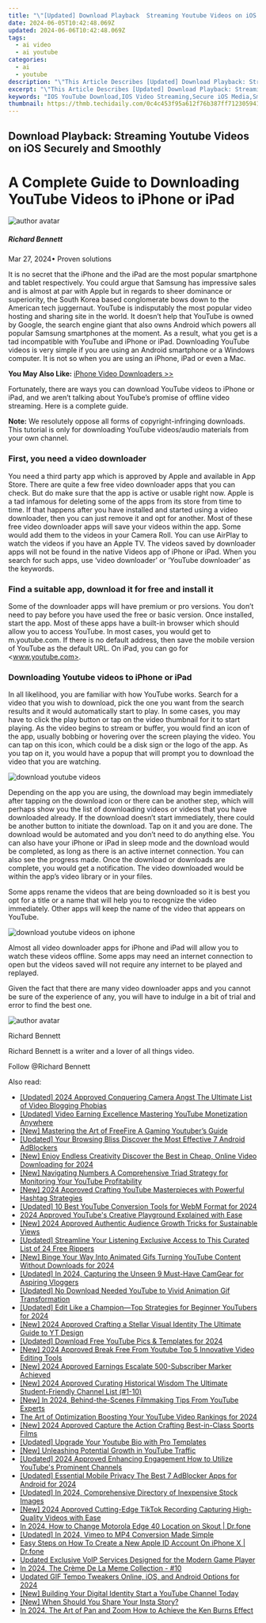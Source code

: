 ```yaml
---
title: "\"[Updated] Download Playback  Streaming Youtube Videos on iOS Securely and Smoothly for 2024\""
date: 2024-06-05T10:42:48.069Z
updated: 2024-06-06T10:42:48.069Z
tags:
  - ai video
  - ai youtube
categories:
  - ai
  - youtube
description: "\"This Article Describes [Updated] Download Playback: Streaming Youtube Videos on iOS Securely and Smoothly for 2024\""
excerpt: "\"This Article Describes [Updated] Download Playback: Streaming Youtube Videos on iOS Securely and Smoothly for 2024\""
keywords: "IOS YouTube Download,IOS Video Streaming,Secure iOS Media,Smooth iOS Playback,IOS Video Downloading,Safe Youtube on iOS,IOS Video Smoothing"
thumbnail: https://thmb.techidaily.com/0c4c453f95a612f76b387ff712305941e5398ae6df028882ef27bbdd6859fdde.jpg
---
```


## Download Playback: Streaming Youtube Videos on iOS Securely and Smoothly

# A Complete Guide to Downloading YouTube Videos to iPhone or iPad

![author avatar](https://images.wondershare.com/filmora/article-images/richard-bennett.jpg)

##### Richard Bennett

 Mar 27, 2024• Proven solutions

It is no secret that the iPhone and the iPad are the most popular smartphone and tablet respectively. You could argue that Samsung has impressive sales and is almost at par with Apple but in regards to sheer dominance or superiority, the South Korea based conglomerate bows down to the American tech juggernaut. YouTube is indisputably the most popular video hosting and sharing site in the world. It doesn’t help that YouTube is owned by Google, the search engine giant that also owns Android which powers all popular Samsung smartphones at the moment. As a result, what you get is a tad incompatible with YouTube and iPhone or iPad. Downloading YouTube videos is very simple if you are using an Android smartphone or a Windows computer. It is not so when you are using an iPhone, iPad or even a Mac.

**You May Also Like:** [iPhone Video Downloaders >>](https://tools.techidaily.com/wondershare/filmora/download/)

Fortunately, there are ways you can download YouTube videos to iPhone or iPad, and we aren’t talking about YouTube’s promise of offline video streaming. Here is a complete guide.

**Note:** We resolutely oppose all forms of copyright-infringing downloads. This tutorial is only for downloading YouTube videos/audio materials from your own channel.

### First, you need a video downloader

You need a third party app which is approved by Apple and available in App Store. There are quite a few free video downloader apps that you can check. But do make sure that the app is active or usable right now. Apple is a tad infamous for deleting some of the apps from its store from time to time. If that happens after you have installed and started using a video downloader, then you can just remove it and opt for another. Most of these free video downloader apps will save your videos within the app. Some would add them to the videos in your Camera Roll. You can use AirPlay to watch the videos if you have an Apple TV. The videos saved by downloader apps will not be found in the native Videos app of iPhone or iPad. When you search for such apps, use ‘video downloader’ or ‘YouTube downloader’ as the keywords.

### Find a suitable app, download it for free and install it

Some of the downloader apps will have premium or pro versions. You don’t need to pay before you have used the free or basic version. Once installed, start the app. Most of these apps have a built-in browser which should allow you to access YouTube. In most cases, you would get to m.youtube.com. If there is no default address, then save the mobile version of YouTube as the default URL. On iPad, you can go for <www.youtube.com>.

### Downloading Youtube videos to iPhone or iPad

In all likelihood, you are familiar with how YouTube works. Search for a video that you wish to download, pick the one you want from the search results and it would automatically start to play. In some cases, you may have to click the play button or tap on the video thumbnail for it to start playing. As the video begins to stream or buffer, you would find an icon of the app, usually bobbing or hovering over the screen playing the video. You can tap on this icon, which could be a disk sign or the logo of the app. As you tap on it, you would have a popup that will prompt you to download the video that you are watching.

![download youtube videos](https://images.wondershare.com/filmora/article-images/download-youtube-videos.jpg)

Depending on the app you are using, the download may begin immediately after tapping on the download icon or there can be another step, which will perhaps show you the list of downloading videos or videos that you have downloaded already. If the download doesn’t start immediately, there could be another button to initiate the download. Tap on it and you are done. The download would be automated and you don’t need to do anything else. You can also have your iPhone or iPad in sleep mode and the download would be completed, as long as there is an active internet connection. You can also see the progress made. Once the download or downloads are complete, you would get a notification. The video downloaded would be within the app’s video library or in your files.

Some apps rename the videos that are being downloaded so it is best you opt for a title or a name that will help you to recognize the video immediately. Other apps will keep the name of the video that appears on YouTube.

![download youtube videos on iphone](https://images.wondershare.com/filmora/article-images/download-youtube-videos-on-iphone.jpg)

Almost all video downloader apps for iPhone and iPad will allow you to watch these videos offline. Some apps may need an internet connection to open but the videos saved will not require any internet to be played and replayed.

Given the fact that there are many video downloader apps and you cannot be sure of the experience of any, you will have to indulge in a bit of trial and error to find the best one.

![author avatar](https://images.wondershare.com/filmora/article-images/richard-bennett.jpg)

Richard Bennett

Richard Bennett is a writer and a lover of all things video.

Follow @Richard Bennett

<span class="atpl-alsoreadstyle">Also read:</span>
<div><ul>
<li><a href="https://facebook-video-footage.techidaily.com/updated-2024-approved-conquering-camera-angst-the-ultimate-list-of-video-blogging-phobias/"><u>[Updated] 2024 Approved  Conquering Camera Angst  The Ultimate List of Video Blogging Phobias</u></a></li>
<li><a href="https://facebook-video-footage.techidaily.com/updated-video-earning-excellence-mastering-youtube-monetization-anywhere/"><u>[Updated] Video Earning Excellence  Mastering YouTube Monetization Anywhere</u></a></li>
<li><a href="https://facebook-video-footage.techidaily.com/new-mastering-the-art-of-freefire-a-gaming-youtubers-guide/"><u>[New] Mastering the Art of FreeFire  A Gaming Youtuber’s Guide</u></a></li>
<li><a href="https://facebook-video-footage.techidaily.com/updated-your-browsing-bliss-discover-the-most-effective-7-android-adblockers/"><u>[Updated] Your Browsing Bliss  Discover the Most Effective 7 Android AdBlockers</u></a></li>
<li><a href="https://facebook-video-footage.techidaily.com/new-enjoy-endless-creativity-discover-the-best-in-cheap-online-video-downloading-for-2024/"><u>[New] Enjoy Endless Creativity  Discover the Best in Cheap, Online Video Downloading for 2024</u></a></li>
<li><a href="https://facebook-video-footage.techidaily.com/new-navigating-numbers-a-comprehensive-triad-strategy-for-monitoring-your-youtube-profitability/"><u>[New] Navigating Numbers  A Comprehensive Triad Strategy for Monitoring Your YouTube Profitability</u></a></li>
<li><a href="https://facebook-video-footage.techidaily.com/new-2024-approved-crafting-youtube-masterpieces-with-powerful-hashtag-strategies/"><u>[New] 2024 Approved  Crafting YouTube Masterpieces with Powerful Hashtag Strategies</u></a></li>
<li><a href="https://facebook-video-footage.techidaily.com/updated-10-best-youtube-conversion-tools-for-webm-format-for-2024/"><u>[Updated] 10 Best YouTube Conversion Tools for WebM Format for 2024</u></a></li>
<li><a href="https://facebook-video-footage.techidaily.com/2024-approved-youtubes-creative-playground-explained-with-ease/"><u>2024 Approved  YouTube's Creative Playground Explained with Ease</u></a></li>
<li><a href="https://facebook-video-footage.techidaily.com/new-2024-approved-authentic-audience-growth-tricks-for-sustainable-views/"><u>[New] 2024 Approved  Authentic Audience Growth  Tricks for Sustainable Views</u></a></li>
<li><a href="https://facebook-video-footage.techidaily.com/updated-streamline-your-listening-exclusive-access-to-this-curated-list-of-24-free-rippers/"><u>[Updated] Streamline Your Listening  Exclusive Access to This Curated List of 24 Free Rippers</u></a></li>
<li><a href="https://facebook-video-footage.techidaily.com/new-binge-your-way-into-animated-gifs-turning-youtube-content-without-downloads-for-2024/"><u>[New] Binge Your Way Into Animated Gifs  Turning YouTube Content Without Downloads for 2024</u></a></li>
<li><a href="https://facebook-video-footage.techidaily.com/updated-in-2024-capturing-the-unseen-9-must-have-camgear-for-aspiring-vloggers/"><u>[Updated] In 2024, Capturing the Unseen  9 Must-Have CamGear for Aspiring Vloggers</u></a></li>
<li><a href="https://facebook-video-footage.techidaily.com/updated-no-download-needed-youtube-to-vivid-animation-gif-transformation/"><u>[Updated] No Download Needed  YouTube to Vivid Animation Gif Transformation</u></a></li>
<li><a href="https://facebook-video-footage.techidaily.com/updated-edit-like-a-championtop-strategies-for-beginner-youtubers-for-2024/"><u>[Updated] Edit Like a Champion—Top Strategies for Beginner YouTubers for 2024</u></a></li>
<li><a href="https://facebook-video-footage.techidaily.com/new-2024-approved-crafting-a-stellar-visual-identity-the-ultimate-guide-to-yt-design/"><u>[New] 2024 Approved  Crafting a Stellar Visual Identity  The Ultimate Guide to YT Design</u></a></li>
<li><a href="https://facebook-video-footage.techidaily.com/updated-download-free-youtube-pics-and-templates-for-2024/"><u>[Updated] Download Free YouTube Pics & Templates for 2024</u></a></li>
<li><a href="https://facebook-video-footage.techidaily.com/new-2024-approved-break-free-from-youtube-top-5-innovative-video-editing-tools/"><u>[New] 2024 Approved  Break Free From Youtube  Top 5 Innovative Video Editing Tools</u></a></li>
<li><a href="https://facebook-video-footage.techidaily.com/new-2024-approved-earnings-escalate-500-subscriber-marker-achieved/"><u>[New] 2024 Approved  Earnings Escalate  500-Subscriber Marker Achieved</u></a></li>
<li><a href="https://facebook-video-footage.techidaily.com/new-2024-approved-curating-historical-wisdom-the-ultimate-student-friendly-channel-list-1-10/"><u>[New] 2024 Approved  Curating Historical Wisdom  The Ultimate Student-Friendly Channel List (#1-10)</u></a></li>
<li><a href="https://facebook-video-footage.techidaily.com/new-in-2024-behind-the-scenes-filmmaking-tips-from-youtube-experts/"><u>[New] In 2024, Behind-the-Scenes Filmmaking Tips From YouTube Experts</u></a></li>
<li><a href="https://facebook-video-footage.techidaily.com/the-art-of-optimization-boosting-your-youtube-video-rankings-for-2024/"><u>The Art of Optimization  Boosting Your YouTube Video Rankings for 2024</u></a></li>
<li><a href="https://facebook-video-footage.techidaily.com/new-2024-approved-capture-the-action-crafting-best-in-class-sports-films/"><u>[New] 2024 Approved  Capture the Action  Crafting Best-in-Class Sports Films</u></a></li>
<li><a href="https://facebook-video-footage.techidaily.com/updated-upgrade-your-youtube-bio-with-pro-templates/"><u>[Updated] Upgrade Your Youtube Bio with Pro Templates</u></a></li>
<li><a href="https://facebook-video-footage.techidaily.com/new-unleashing-potential-growth-in-youtube-traffic/"><u>[New] Unleashing Potential  Growth in YouTube Traffic</u></a></li>
<li><a href="https://facebook-video-footage.techidaily.com/updated-2024-approved-enhancing-engagement-how-to-utilize-youtubes-prominent-channels/"><u>[Updated] 2024 Approved  Enhancing Engagement  How to Utilize YouTube's Prominent Channels</u></a></li>
<li><a href="https://facebook-video-footage.techidaily.com/updated-essential-mobile-privacy-the-best-7-adblocker-apps-for-android-for-2024/"><u>[Updated] Essential Mobile Privacy  The Best 7 AdBlocker Apps for Android for 2024</u></a></li>
<li><a href="https://facebook-video-footage.techidaily.com/updated-in-2024-comprehensive-directory-of-inexpensive-stock-images/"><u>[Updated] In 2024, Comprehensive Directory of Inexpensive Stock Images</u></a></li>
<li><a href="https://tiktok-video-recordings.techidaily.com/new-2024-approved-cutting-edge-tiktok-recording-capturing-high-quality-videos-with-ease/"><u>[New] 2024 Approved  Cutting-Edge TikTok Recording  Capturing High-Quality Videos with Ease</u></a></li>
<li><a href="https://location-social.techidaily.com/in-2024-how-to-change-motorola-edge-40-location-on-skout-drfone-by-drfone-virtual-android/"><u>In 2024, How to Change Motorola Edge 40 Location on Skout | Dr.fone</u></a></li>
<li><a href="https://vimeo-videos.techidaily.com/updated-in-2024-vimeo-to-mp4-conversion-made-simple/"><u>[Updated] In 2024, Vimeo to MP4 Conversion Made Simple</u></a></li>
<li><a href="https://iphone-unlock.techidaily.com/easy-steps-on-how-to-create-a-new-apple-id-account-on-iphone-x-drfone-by-drfone-ios/"><u>Easy Steps on How To Create a New Apple ID Account On iPhone X | Dr.fone</u></a></li>
<li><a href="https://sound-tweaking.techidaily.com/updated-exclusive-voip-services-designed-for-the-modern-game-player/"><u>Updated Exclusive VoIP Services Designed for the Modern Game Player</u></a></li>
<li><a href="https://some-skills.techidaily.com/in-2024-the-creme-de-la-meme-collection-10/"><u>In 2024, The Crème De La Meme Collection - #10</u></a></li>
<li><a href="https://video-creation-software.techidaily.com/updated-gif-tempo-tweakers-online-ios-and-android-options-for-2024/"><u>Updated GIF Tempo Tweakers Online, iOS, and Android Options for 2024</u></a></li>
<li><a href="https://youtube-clips.techidaily.com/new-building-your-digital-identity-start-a-youtube-channel-today/"><u>[New] Building Your Digital Identity  Start a YouTube Channel Today</u></a></li>
<li><a href="https://instagram-video-files.techidaily.com/new-when-should-you-share-your-insta-story/"><u>[New] When Should You Share Your Insta Story?</u></a></li>
<li><a href="https://ai-video-apps.techidaily.com/in-2024-the-art-of-pan-and-zoom-how-to-achieve-the-ken-burns-effect/"><u>In 2024, The Art of Pan and Zoom How to Achieve the Ken Burns Effect</u></a></li>
</ul></div>

<ins class="adsbygoogle"
      style="display:block"
      data-ad-client="ca-pub-7571918770474297"
      data-ad-slot="8358498916"
      data-ad-format="auto"
      data-full-width-responsive="true"></ins>